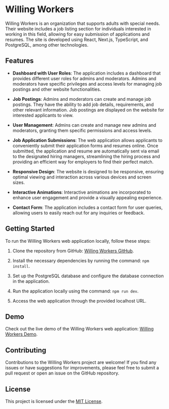 # Willing Workers

Willing Workers is an organization that supports adults with special needs. Their website includes a job listing section for individuals interested in working in this field, allowing for easy submission of applications and resumes. The site is developed using React, Next.js, TypeScript, and PostgreSQL, among other technologies.

## Features

- **Dashboard with User Roles**: The application includes a dashboard that provides different user roles for admins and moderators. Admins and moderators have specific privileges and access levels for managing job postings and other website functionalities.

- **Job Postings**: Admins and moderators can create and manage job postings. They have the ability to add job details, requirements, and other relevant information. Job postings are displayed on the website for interested applicants to view.

- **User Management**: Admins can create and manage new admins and moderators, granting them specific permissions and access levels.

- **Job Application Submissions**: The web application allows applicants to conveniently submit their application forms and resumes online. Once submitted, the application and resume are automatically sent via email to the designated hiring managers, streamlining the hiring process and providing an efficient way for employers to find their perfect match.

- **Responsive Design**: The website is designed to be responsive, ensuring optimal viewing and interaction across various devices and screen sizes.

- **Interactive Animations**: Interactive animations are incorporated to enhance user engagement and provide a visually appealing experience.

- **Contact Form**: The application includes a contact form for user queries, allowing users to easily reach out for any inquiries or feedback.

## Getting Started

To run the Willing Workers web application locally, follow these steps:

1. Clone the repository from GitHub: [Willing Workers GitHub](https://github.com/Jay23Cee/WillingWorkersSite-1).

2. Install the necessary dependencies by running the command: `npm install`.

3. Set up the PostgreSQL database and configure the database connection in the application.

4. Run the application locally using the command: `npm run dev`.

5. Access the web application through the provided localhost URL.

## Demo

Check out the live demo of the Willing Workers web application: [Willing Workers Demo](https://willingworkers-web2.vercel.app).

## Contributing

Contributions to the Willing Workers project are welcome! If you find any issues or have suggestions for improvements, please feel free to submit a pull request or open an issue on the GitHub repository.

## License

This project is licensed under the [MIT License](https://opensource.org/licenses/MIT).
